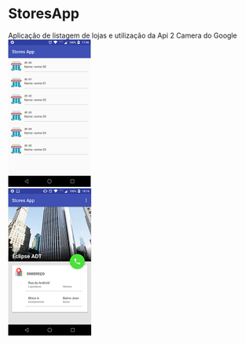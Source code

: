 # StoresApp
Aplicação de listagem de lojas e utilização da Api 2 Camera do Google
![alt text](https://github.com/tabulti/StoresApp/blob/master/home_01.png)  
![alt text](https://github.com/tabulti/StoresApp/blob/master/home_2.png)

